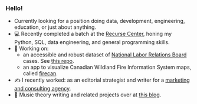 ### Hello!

<!--
**tgj505/tgj505** is a ✨ _special_ ✨ repository because its `README.md` (this file) appears on your GitHub profile.

Here are some ideas to get you started:

- 🔭 I’m currently working on ...
- 🌱 I’m currently learning ...
- 👯 I’m looking to collaborate on ...
- 🤔 I’m looking for help with ...
- 💬 Ask me about ...
- 📫 How to reach me: ...
- 😄 Pronouns: ...
- ⚡ Fun fact: ...
-->

- Currently looking for a position doing data, development, engineering, education, or just about anything.
- 💻 Recently completed a batch at the [Recurse Center](https://www.recurse.com/), honing my Python, SQL, data engineering, and general programming skills. 
- 🌲 Working on:
  - an accessible and robust dataset of [National Labor Relations Board](https://www.nlrb.gov) cases. See [this repo](https://github.com/datatoolsrc2023/nlrb_data).
  - an app to visualize Canadian Wildland Fire Information System maps, called [firecan](https://github.com/tgj505/firecan).
- ✍️ I recently worked: as an editorial strategist and writer for a [marketing and consulting agency](https://www.threefuries.com/).
- 🎵 Music theory writing and related projects over at [this blog](https://tom-johnson.net).

